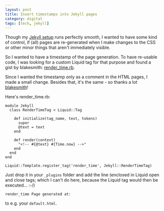 ```yaml
---
layout: post
title: Insert timestamps into Jekyll pages
category: digital
tags: [tech, jekyll]
---
```


Though my [Jekyll setup](/2014/01/19/maplesteve-now-powered-by-jekyll.html) runs perfectly smooth, I wanted to have some kind of control, if (all) pages are re-generated when I make changes to the CSS or other minor things that aren't immediately visible.

So I wanted to have a timestamp of the page generation.
To have re-usable code, I was looking for a custom Liquid tag for that purpose and found a gist by blakesmith: [render_time.rb](https://gist.github.com/blakesmith/449509).

Since I wanted the timestamp only as a comment in the HTML pages, I made a small change. Besides that, it's the same - so thanks a lot [blakesmith](https://github.com/blakesmith)!

Here's render_time.rb:

```
module Jekyll
  class RenderTimeTag < Liquid::Tag

    def initialize(tag_name, text, tokens)
      super
      @text = text
    end

    def render(context)
      "<!-- #{@text} #{Time.now} -->"
    end
  end
end

Liquid::Template.register_tag('render_time', Jekyll::RenderTimeTag)
```

Just drop it in your ```_plugins``` folder and add the line (enclosed in Liquid open and close tags; which I can't do here, because the Liquid tag would then be executed... :-/)

```render_time Page generated at:```

to e.g. your ```default.html```.
